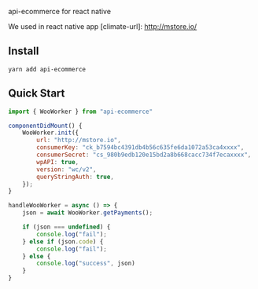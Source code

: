 api-ecommerce for react native

We used in react native app
[climate-url]: http://mstore.io/

## Install

```
yarn add api-ecommerce
```

## Quick Start

```js
import { WooWorker } from "api-ecommerce"

componentDidMount() {
    WooWorker.init({
        url: "http://mstore.io",
        consumerKey: "ck_b7594bc4391db4b56c635fe6da1072a53ca4xxxx",
        consumerSecret: "cs_980b9edb120e15bd2a8b668cacc734f7ecaxxxx",
        wpAPI: true,
        version: "wc/v2",
        queryStringAuth: true,
    });
}

handleWooWorker = async () => {
    json = await WooWorker.getPayments();

    if (json === undefined) {
        console.log("fail");
    } else if (json.code) {
        console.log("fail");
    } else {
        console.log("success", json)
    }
}
```
